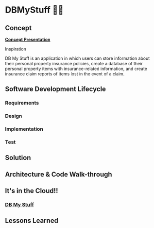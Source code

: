 # DBMyStuff 	:woman_technologist:

## Concept

**[Concept Presentation](https://prezi.com/view/boyYX2lCzWfMdtXd0eJE/)**

Inspiration

DB My Stuff is an application in which users can store information about their personal property insurance policies, create a database of their personal property items with insurance-related information, and create insurance claim reports of items lost in the event of a claim.

## Software Development Lifecycle

### Requirements


### Design


### Implementation


### Test


## Solution



## Architecture & Code Walk-through



## It's in the Cloud!!

### [DB My Stuff](https://dbmystuff.azurewebsites.net)




## Lessons Learned


